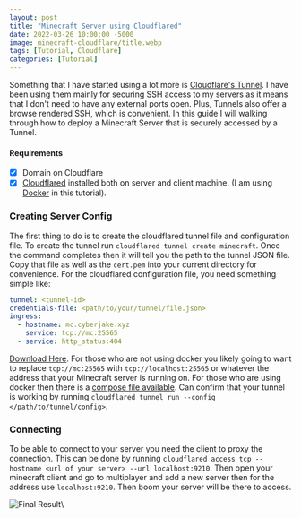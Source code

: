 ```yaml
---
layout: post
title: "Minecraft Server using Cloudflared"
date: 2022-03-26 10:00:00 -5000
image: minecraft-cloudflare/title.webp
tags: [Tutorial, Cloudflare]
categories: [Tutorial]
---
```


Something that I have started using a lot more is [Cloudflare's Tunnel](https://developers.cloudflare.com/cloudflare-one/connections/connect-apps/). I have been using them mainly for securing SSH access to my servers as it means that I don't need to have any external ports open. Plus, Tunnels also offer a browse rendered SSH, which is convenient. In this guide I will walking through how to deploy a Minecraft Server that is securely accessed by a Tunnel.

#### Requirements

- [X] Domain on Cloudflare
- [X] [Cloudflared](https://github.com/cloudflare/cloudflared) installed both on server and client machine. (I am using [Docker](https://docs.docker.com/engine/install/) in this tutorial).

### Creating Server Config

The first thing to do is to create the cloudflared tunnel file and configuration file. To create the tunnel run `cloudflared tunnel create minecraft`. Once the command completes then it will tell you the path to the tunnel JSON file. Copy that file as well as the `cert.pem` into your current directory for convenience. For the cloudflared configuration file, you need something simple like:

```yaml
tunnel: <tunnel-id>
credentials-file: <path/to/your/tunnel/file.json>
ingress:
  - hostname: mc.cyberjake.xyz
    service: tcp://mc:25565
  - service: http_status:404
```

[Download Here](/assets/other-files/minecraft-cloudflared/cloudflared-config.yml). For those who are not using docker you likely going to want to replace `tcp://mc:25565` with `tcp://localhost:25565` or whatever the address that your Minecraft server is running on. For those who are using docker then there is a [compose file available](/assets/other-files/minecraft-cloudflared/docker-compose.yml). Can confirm that your tunnel is working by running `cloudflared tunnel run --config </path/to/tunnel/config>`.

### Connecting

To be able to connect to your server you need the client to proxy the connection. This can be done by running `cloudflared access tcp --hostname <url of your server> --url localhost:9210`. Then open your minecraft client and go to multiplayer and add a new server then for the address use `localhost:9210`. Then boom your server will be there to access.

![Final Result](/assets/img/minecraft-cloudflared/tada.webp)\
